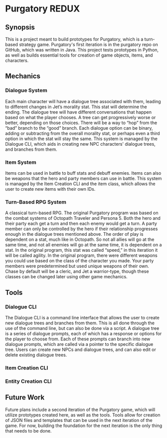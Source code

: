 # Purgatory REDUX

## Synopsis

This is a project meant to build prototypes for Purgatory, which is a turn-based strategy game.
Purgatory's first iteration is in the purgatory repo on GitHub, which was written in Java.
This project tests prototypes in Python, as well as builds essential tools for creation of game objects, items, and characters.

## Mechanics

### Dialogue System

Each main character will have a dialogue tree associated with them, leading to different changes in Jet’s morality stat.
This stat will determine the ending.
The dialogue tree will have different conversations that happen based on what the player chooses. A tree can get progressively worse or better, depending on those choices. There will be a way to “hop” from the “bad” branch to the “good” branch.
Each dialogue option can be binary, adding or subtracting from the overall morality stat, or perhaps even a third option in which the stat will stay the same.
This system is managed by the Dialogue CLI, which aids in creating new NPC characters' dialogue trees, and branches from them.

### Item System

Items can be used in battle to buff stats and debuff enemies.
Items can also be weapons that the hero and party members can use in battle.
This system is managed by the Item Creation CLI and the item class, which allows the user to create new items with their own IDs.

### Turn-Based RPG System

A classical turn-based RPG.
The original Purgatory program was based on the combat systems of Octopath Traveler and Persona 5.
Both the hero and their party each get a turn and then each enemy would get a turn. A party member can only be controlled by the hero if their relationship progresses enough in the dialogue trees mentioned above.
The order of play is dependent on a stat, much like in Octopath. So not all allies will go at the same time, and not all enemies will go at the same time, it is dependent on a stat. In the original program, this stat was called “speed,” in this iteration it will be called agility.
In the original program, there were different weapons you could use based on the class of the character you made. Your party members were predetermined but used unique weapons of their own.
Chase by default will be a cleric,  and Jet a warrior-type, though these classes can be changed later using other game mechanics.

## Tools

### Dialogue CLI

The Dialogue CLI is a command line interface that allows the user to create new dialogue trees and branches from them.
This is all done through the use of the command line, but can also be done via a script.
A dialogue tree is a series of dialogue prompts, each of which has a response or options for the player to choose from.
Each of these prompts can branch into new dialogue prompts, which are called via a pointer to the specific dialogue tree.
Users can create new NPCs and dialogue trees, and can also edit or delete existing dialogue trees.

### Item Creation CLI

### Entity Creation CLI

## Future Work

Future plans include a second iteration of the Purgatory game, which will utilize prototypes created here, as well as the tools.
Tools allow for creation of JSON files and templates that can be used in the next iteration of the game.
For now, building the foundation for the next iteration is the only thing that needs to be done.
